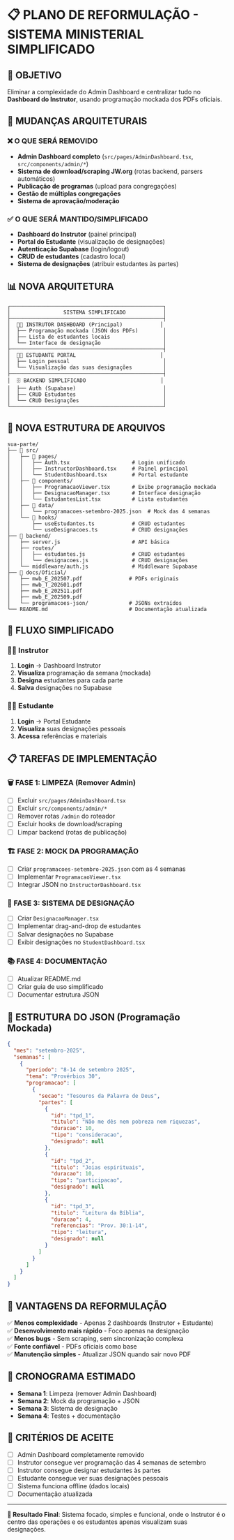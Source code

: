 # 📋 PLANO DE REFORMULAÇÃO - SISTEMA MINISTERIAL SIMPLIFICADO

## 🎯 OBJETIVO
Eliminar a complexidade do Admin Dashboard e centralizar tudo no **Dashboard do Instrutor**, usando programação mockada dos PDFs oficiais.

## 🔄 MUDANÇAS ARQUITETURAIS

### ❌ O QUE SERÁ REMOVIDO
- **Admin Dashboard completo** (`src/pages/AdminDashboard.tsx`, `src/components/admin/*`)
- **Sistema de download/scraping JW.org** (rotas backend, parsers automáticos)
- **Publicação de programas** (upload para congregações)
- **Gestão de múltiplas congregações**
- **Sistema de aprovação/moderação**

### ✅ O QUE SERÁ MANTIDO/SIMPLIFICADO
- **Dashboard do Instrutor** (painel principal)
- **Portal do Estudante** (visualização de designações)
- **Autenticação Supabase** (login/logout)
- **CRUD de estudantes** (cadastro local)
- **Sistema de designações** (atribuir estudantes às partes)

## 📊 NOVA ARQUITETURA

```
┌─────────────────────────────────────────────────┐
│                 SISTEMA SIMPLIFICADO            │
├─────────────────────────────────────────────────┤
│  👨‍🏫 INSTRUTOR DASHBOARD (Principal)            │
│  ├── Programação mockada (JSON dos PDFs)        │
│  ├── Lista de estudantes locais                 │
│  └── Interface de designação                    │
├─────────────────────────────────────────────────┤
│  👨‍🎓 ESTUDANTE PORTAL                           │
│  ├── Login pessoal                              │
│  └── Visualização das suas designações          │
├─────────────────────────────────────────────────┤
│  🗄️ BACKEND SIMPLIFICADO                        │
│  ├── Auth (Supabase)                            │
│  ├── CRUD Estudantes                            │
│  └── CRUD Designações                           │
└─────────────────────────────────────────────────┘
```

## 📁 NOVA ESTRUTURA DE ARQUIVOS

```
sua-parte/
├── 📁 src/
│   ├── 📁 pages/
│   │   ├── Auth.tsx                    # Login unificado
│   │   ├── InstructorDashboard.tsx     # Painel principal
│   │   └── StudentDashboard.tsx        # Portal estudante
│   ├── 📁 components/
│   │   ├── ProgramacaoViewer.tsx       # Exibe programação mockada
│   │   ├── DesignacaoManager.tsx       # Interface designação
│   │   └── EstudantesList.tsx          # Lista estudantes
│   ├── 📁 data/
│   │   └── programacoes-setembro-2025.json  # Mock das 4 semanas
│   └── 📁 hooks/
│       ├── useEstudantes.ts            # CRUD estudantes
│       └── useDesignacoes.ts           # CRUD designações
├── 📁 backend/
│   ├── server.js                       # API básica
│   ├── routes/
│   │   ├── estudantes.js               # CRUD estudantes
│   │   └── designacoes.js              # CRUD designações
│   └── middleware/auth.js              # Middleware Supabase
├── 📁 docs/Oficial/
│   ├── mwb_E_202507.pdf               # PDFs originais
│   ├── mwb_T_202601.pdf
│   ├── mwb_E_202511.pdf
│   ├── mwb_E_202509.pdf
│   └── programacoes-json/             # JSONs extraídos
└── README.md                          # Documentação atualizada
```

## 🚀 FLUXO SIMPLIFICADO

### 👨‍🏫 Instrutor
1. **Login** → Dashboard Instrutor
2. **Visualiza** programação da semana (mockada)
3. **Designa** estudantes para cada parte
4. **Salva** designações no Supabase

### 👨‍🎓 Estudante  
1. **Login** → Portal Estudante
2. **Visualiza** suas designações pessoais
3. **Acessa** referências e materiais

## 📋 TAREFAS DE IMPLEMENTAÇÃO

### 🗑️ FASE 1: LIMPEZA (Remover Admin)
- [ ] Excluir `src/pages/AdminDashboard.tsx`
- [ ] Excluir `src/components/admin/*`
- [ ] Remover rotas `/admin` do roteador
- [ ] Excluir hooks de download/scraping
- [ ] Limpar backend (rotas de publicação)

### 🏗️ FASE 2: MOCK DA PROGRAMAÇÃO
- [ ] Criar `programacoes-setembro-2025.json` com as 4 semanas
- [ ] Implementar `ProgramacaoViewer.tsx`
- [ ] Integrar JSON no `InstructorDashboard.tsx`

### 🎯 FASE 3: SISTEMA DE DESIGNAÇÃO
- [ ] Criar `DesignacaoManager.tsx`
- [ ] Implementar drag-and-drop de estudantes
- [ ] Salvar designações no Supabase
- [ ] Exibir designações no `StudentDashboard.tsx`

### 📚 FASE 4: DOCUMENTAÇÃO
- [ ] Atualizar README.md
- [ ] Criar guia de uso simplificado
- [ ] Documentar estrutura JSON

## 📄 ESTRUTURA DO JSON (Programação Mockada)

```json
{
  "mes": "setembro-2025",
  "semanas": [
    {
      "periodo": "8-14 de setembro 2025",
      "tema": "Provérbios 30",
      "programacao": [
        {
          "secao": "Tesouros da Palavra de Deus",
          "partes": [
            {
              "id": "tpd_1",
              "titulo": "Não me dês nem pobreza nem riquezas",
              "duracao": 10,
              "tipo": "consideracao",
              "designado": null
            },
            {
              "id": "tpd_2", 
              "titulo": "Joias espirituais",
              "duracao": 10,
              "tipo": "participacao",
              "designado": null
            },
            {
              "id": "tpd_3",
              "titulo": "Leitura da Bíblia",
              "duracao": 4,
              "referencias": "Prov. 30:1-14",
              "tipo": "leitura",
              "designado": null
            }
          ]
        }
      ]
    }
  ]
}
```

## 🎯 VANTAGENS DA REFORMULAÇÃO

✅ **Menos complexidade** - Apenas 2 dashboards (Instrutor + Estudante)  
✅ **Desenvolvimento mais rápido** - Foco apenas na designação  
✅ **Menos bugs** - Sem scraping, sem sincronização complexa  
✅ **Fonte confiável** - PDFs oficiais como base  
✅ **Manutenção simples** - Atualizar JSON quando sair novo PDF  

## 📅 CRONOGRAMA ESTIMADO

- **Semana 1**: Limpeza (remover Admin Dashboard)
- **Semana 2**: Mock da programação + JSON
- **Semana 3**: Sistema de designação
- **Semana 4**: Testes + documentação

## 🚦 CRITÉRIOS DE ACEITE

- [ ] Admin Dashboard completamente removido
- [ ] Instrutor consegue ver programação das 4 semanas de setembro
- [ ] Instrutor consegue designar estudantes às partes
- [ ] Estudante consegue ver suas designações pessoais
- [ ] Sistema funciona offline (dados locais)
- [ ] Documentação atualizada

---

**🎯 Resultado Final**: Sistema focado, simples e funcional, onde o Instrutor é o centro das operações e os estudantes apenas visualizam suas designações.